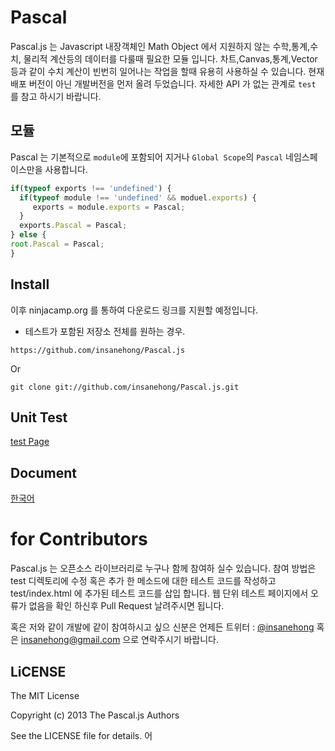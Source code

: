 # Pascal
Pascal.js 는 Javascript 내장객체인 Math Object 에서 지원하지 않는 수학,통계,수치, 물리적 계산등의 데이터를 다룰때 필요한 모듈 입니다.
차트,Canvas,통계,Vector  등과 같이 수치 계산이 빈번히 일어나는 작업을 할때 유용히 사용하실 수 있습니다.
현재 배포 버전이 아닌 개발버전을 먼저 올려 두었습니다. 자세한 API 가 없는 관계로 `test` 를 참고 하시기 바랍니다.

## 모듈 
Pascal 는 기본적으로  `module`에 포함되어 지거나 `Global Scope`의 `Pascal` 네임스페이스만을 사용합니다.

```javascript
if(typeof exports !== 'undefined') {
  if(typeof module !== 'undefined' && moduel.exports) {
     exports = module.exports = Pascal;  
  }
  exports.Pascal = Pascal;
} else {
root.Pascal = Pascal; 
}
```

## Install

이후 ninjacamp.org 를 통하여 다운로드 링크를 지원할 예정입니다. 

* 테스트가 포함된 저장소 전체를 원하는 경우.

```
https://github.com/insanehong/Pascal.js
```

Or

```
git clone git://github.com/insanehong/Pascal.js.git
```

## Unit Test
[test Page](http://insanehong.kr/Pascal.js/test/index.html)

## Document
[한국어](https://github.com/insanehong/Pascal.js/tree/master/doc/ko)

# for Contributors
Pascal.js 는 오픈소스 라이브러리로 누구나 함께 참여하 실수 있습니다. 
참여 방법은 test 디렉토리에 수정 혹은 추가 한 메소드에 대한 테스트 코드를 작성하고 test/index.html 에 추가된 테스트 코드를 삽입 합니다. 
웹 단위 테스트 페이지에서 오류가 없음을 확인 하신후 Pull Request 날려주시면 됩니다. 

혹은 저와 같이 개발에 같이 참여하시고 싶으 신분은 언제든 트위터  : [@insanehong](https://twitter.com) 혹은 insanehong@gmail.com 으로 연락주시기 바랍니다.

## LiCENSE
The MIT License

Copyright (c) 2013 The Pascal.js Authors 

See the LICENSE file for details.
어